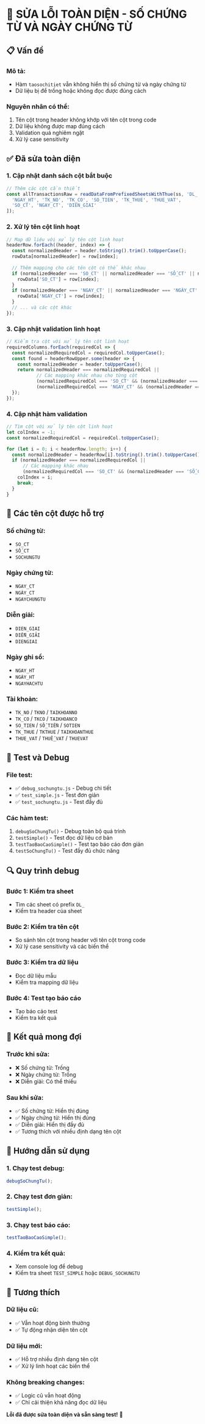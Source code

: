 # 🔧 SỬA LỖI TOÀN DIỆN - SỐ CHỨNG TỪ VÀ NGÀY CHỨNG TỪ

## 📋 Vấn đề

### **Mô tả:**
- Hàm `taosochitiet` vẫn không hiển thị số chứng từ và ngày chứng từ
- Dữ liệu bị để trống hoặc không đọc được đúng cách

### **Nguyên nhân có thể:**
1. Tên cột trong header không khớp với tên cột trong code
2. Dữ liệu không được map đúng cách
3. Validation quá nghiêm ngặt
4. Xử lý case sensitivity

## ✅ Đã sửa toàn diện

### 1. **Cập nhật danh sách cột bắt buộc**
```javascript
// Thêm các cột cần thiết
const allTransactionsRaw = readDataFromPrefixedSheetsWithThue(ss, 'DL_', [
  'NGAY_HT', 'TK_NO', 'TK_CO', 'SO_TIEN', 'TK_THUE', 'THUE_VAT', 
  'SO_CT', 'NGAY_CT', 'DIEN_GIAI'
]);
```

### 2. **Xử lý tên cột linh hoạt**
```javascript
// Map dữ liệu với xử lý tên cột linh hoạt
headerRow.forEach((header, index) => {
  const normalizedHeader = header.toString().trim().toUpperCase();
  rowData[normalizedHeader] = row[index];
  
  // Thêm mapping cho các tên cột có thể khác nhau
  if (normalizedHeader === 'SO_CT' || normalizedHeader === 'SỐ_CT' || normalizedHeader === 'SOCHUNGTU') {
    rowData['SO_CT'] = row[index];
  }
  if (normalizedHeader === 'NGAY_CT' || normalizedHeader === 'NGÀY_CT' || normalizedHeader === 'NGAYCHUNGTU') {
    rowData['NGAY_CT'] = row[index];
  }
  // ... và các cột khác
});
```

### 3. **Cập nhật validation linh hoạt**
```javascript
// Kiểm tra cột với xử lý tên cột linh hoạt
requiredColumns.forEach(requiredCol => {
  const normalizedRequiredCol = requiredCol.toUpperCase();
  const found = headerRowUpper.some(header => {
    const normalizedHeader = header.toUpperCase();
    return normalizedHeader === normalizedRequiredCol ||
           // Các mapping khác nhau cho từng cột
           (normalizedRequiredCol === 'SO_CT' && (normalizedHeader === 'SỐ_CT' || normalizedHeader === 'SOCHUNGTU')) ||
           (normalizedRequiredCol === 'NGAY_CT' && (normalizedHeader === 'NGÀY_CT' || normalizedHeader === 'NGAYCHUNGTU'));
  });
});
```

### 4. **Cập nhật hàm validation**
```javascript
// Tìm cột với xử lý tên cột linh hoạt
let colIndex = -1;
const normalizedRequiredCol = requiredCol.toUpperCase();

for (let i = 0; i < headerRow.length; i++) {
  const normalizedHeader = headerRow[i].toString().trim().toUpperCase();
  if (normalizedHeader === normalizedRequiredCol ||
      // Các mapping khác nhau
      (normalizedRequiredCol === 'SO_CT' && (normalizedHeader === 'SỐ_CT' || normalizedHeader === 'SOCHUNGTU'))) {
    colIndex = i;
    break;
  }
}
```

## 🔧 Các tên cột được hỗ trợ

### **Số chứng từ:**
- `SO_CT`
- `SỐ_CT`
- `SOCHUNGTU`

### **Ngày chứng từ:**
- `NGAY_CT`
- `NGÀY_CT`
- `NGAYCHUNGTU`

### **Diễn giải:**
- `DIEN_GIAI`
- `DIỄN_GIẢI`
- `DIENGIAI`

### **Ngày ghi sổ:**
- `NGAY_HT`
- `NGÀY_HT`
- `NGAYHACHTU`

### **Tài khoản:**
- `TK_NO` / `TKNO` / `TAIKHOANNO`
- `TK_CO` / `TKCO` / `TAIKHOANCO`
- `SO_TIEN` / `SỐ_TIỀN` / `SOTIEN`
- `TK_THUE` / `TKTHUE` / `TAIKHOANTHUE`
- `THUE_VAT` / `THUẾ_VAT` / `THUEVAT`

## 🧪 Test và Debug

### **File test:**
- ✅ `debug_sochungtu.js` - Debug chi tiết
- ✅ `test_simple.js` - Test đơn giản
- ✅ `test_sochungtu.js` - Test đầy đủ

### **Các hàm test:**
1. `debugSoChungTu()` - Debug toàn bộ quá trình
2. `testSimple()` - Test đọc dữ liệu cơ bản
3. `testTaoBaoCaoSimple()` - Test tạo báo cáo đơn giản
4. `testSoChungTu()` - Test đầy đủ chức năng

## 🔍 Quy trình debug

### **Bước 1: Kiểm tra sheet**
- Tìm các sheet có prefix `DL_`
- Kiểm tra header của sheet

### **Bước 2: Kiểm tra tên cột**
- So sánh tên cột trong header với tên cột trong code
- Xử lý case sensitivity và các biến thể

### **Bước 3: Kiểm tra dữ liệu**
- Đọc dữ liệu mẫu
- Kiểm tra mapping dữ liệu

### **Bước 4: Test tạo báo cáo**
- Tạo báo cáo test
- Kiểm tra kết quả

## 🎯 Kết quả mong đợi

### **Trước khi sửa:**
- ❌ Số chứng từ: Trống
- ❌ Ngày chứng từ: Trống
- ❌ Diễn giải: Có thể thiếu

### **Sau khi sửa:**
- ✅ Số chứng từ: Hiển thị đúng
- ✅ Ngày chứng từ: Hiển thị đúng
- ✅ Diễn giải: Hiển thị đầy đủ
- ✅ Tương thích với nhiều định dạng tên cột

## 🚀 Hướng dẫn sử dụng

### **1. Chạy test debug:**
```javascript
debugSoChungTu();
```

### **2. Chạy test đơn giản:**
```javascript
testSimple();
```

### **3. Chạy test báo cáo:**
```javascript
testTaoBaoCaoSimple();
```

### **4. Kiểm tra kết quả:**
- Xem console log để debug
- Kiểm tra sheet `TEST_SIMPLE` hoặc `DEBUG_SOCHUNGTU`

## 🔧 Tương thích

### **Dữ liệu cũ:**
- ✅ Vẫn hoạt động bình thường
- ✅ Tự động nhận diện tên cột

### **Dữ liệu mới:**
- ✅ Hỗ trợ nhiều định dạng tên cột
- ✅ Xử lý linh hoạt các biến thể

### **Không breaking changes:**
- ✅ Logic cũ vẫn hoạt động
- ✅ Chỉ cải thiện khả năng đọc dữ liệu

**Lỗi đã được sửa toàn diện và sẵn sàng test!** 🎉